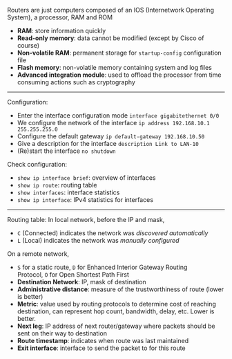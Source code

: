 Routers are just computers composed of an IOS (Internetwork Operating System), a processor, RAM and ROM

- **RAM**: store information quickly
- **Read-only memory**: data cannot be modified (except by Cisco of course)
- **Non-volatile RAM**: permanent storage for `startup-config` configuration file
- **Flash memory**: non-volatile memory containing system and log files
- **Advanced integration module**: used to offload the processor from time consuming actions such as cryptography
___

Configuration:

- Enter the interface configuration mode
	`interface gigabitethernet 0/0`
- We configure the network of the interface
	`ip address 192.168.10.1 255.255.255.0`
- Configure the default gateway
	`ip default-gateway 192.168.10.50`
- Give a description for the interface
	`description Link to LAN-10`
- (Re)start the interface
	`no shutdown`

Check configuration: 

- `show ip interface brief`: overview of interfaces
- `show ip route`: routing table
- `show interfaces`: interface statistics
- `show ip interface`: IPv4 statistics for interfaces
___

Routing table:
In local network, before the IP and mask,
- `C` (Connected) indicates the network was *discovered automatically*
- `L` (Local) indicates the network was *manually configured*

On a remote network,
- `S` for a static route, `D` for Enhanced Interior Gateway Routing Protocol, `O` for Open Shortest Path First
- **Destination Network**: IP, mask of destination
- **Administrative distance**: measure of the trustworthiness of route (lower is better)
- **Metric**: value used by routing protocols to determine cost of reaching destination, can represent hop count, bandwidth, delay, etc. Lower is better.
- **Next leg**: IP address of next router/gateway where packets should be sent on their way to destination
- **Route timestamp**: indicates when route was last maintained
- **Exit interface**: interface to send the packet to for this route

